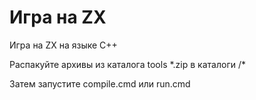 # Игра на ZX

Игра на ZX на языке C++

Распакуйте архивы из каталога tools \*.zip в каталоги /\*

Затем запустите compile.cmd или run.cmd
